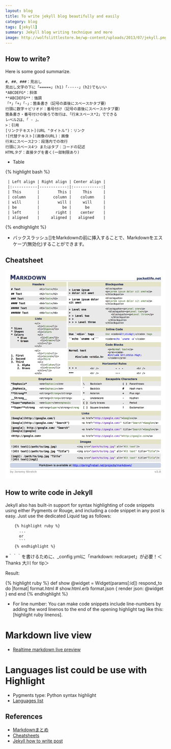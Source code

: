 ```yaml
---
layout: blog
title: To write jekyll blog beautifully and easily
category: blog
tags: [jekyll]
summary: Jekyll blog writing technique and more
image: http://wolfslittlestore.be/wp-content/uploads/2013/07/jekyll.png
---
```


## How to write?

Here is some good summarize.

    #、##、###：見出し
    見出し文字の下に「=====」(h1)「-----」(h2)でもいい
    *ABCDEFG*：斜体
    **ABCDEFG**：強調
    「*」「+」「-」：箇条書き（記号の直後にスペースかタブ要）
    行頭に数字＋ピリオド：番号付け（記号の直後にスペースかタブ要）
    箇条書き・番号付けの後ろで改行は、「行末スペース*2」でできる
    レベル2は、「 - 」。
    >：引用
    [リンクテキスト](URL "タイトル")：リンク
    ![代替テキスト](画像のURL)：画像
    行末にスペース2つ：段落内での改行
    行頭にスペース4つ またはタブ：コードの記述
    HTMLタグ：直接タグを書く(一部制限あり)

* Table

{% highlight bash %}
  
     | Left align | Right align | Center align |
     |:-----------|------------:|:------------:|
     | This       |        This |     This     |
     | column     |      column |    column    |
     | will       |        will |     will     |
     | be         |          be |      be      |
     | left       |       right |    center    |
     | aligned    |     aligned |   aligned    |
{% endhighlight %}

* バックスラッシュ[\]をMarkdownの前に挿入することで、Markdownをエスケープ(無効化)することができます。

## Cheatsheet

![Cheat-sheet](/images/blog/markdown_cheatsheet.jpg)

## How to write code in Jekyll

Jekyll also has built-in support for syntax highlighting of code snippets using either Pygments or Rouge, and including a code snippet in any post is easy. Just use the dedicated Liquid tag as follows:

        {% highlight ruby %}
          ...
          or
          ```
        {% endhighlight %}

※｀｀｀を書けるために、_config.ymlに「markdown: redcarpet」が必要！＜Thanks 大川 for tip＞

Result:

{% highlight ruby %}
def show
  @widget = Widget(params[:id])
  respond_to do |format|
    format.html # show.html.erb
    format.json { render json: @widget }
  end
end
{% endhighlight %}

* For line number:
You can make code snippets include line-numbers by adding the word linenos to the end of the opening highlight tag like this:  [highlight ruby linenos].

# Markdown live view

* [Realtime markdown live preview](http://markdownlivepreview.com/)

# Languages list could be use with Highlight

* Pygments type: Python syntax highlight
* [Languages list](http://pygments.org/languages/)

## References

* [Markdownまとめ](http://www.catch.jp/wiki/index.php?markdown)
* [Cheatsheets](http://packetlife.net/library/cheat-sheets/)
* [Jekyll how to write post](http://jekyllrb.com/docs/posts/)
